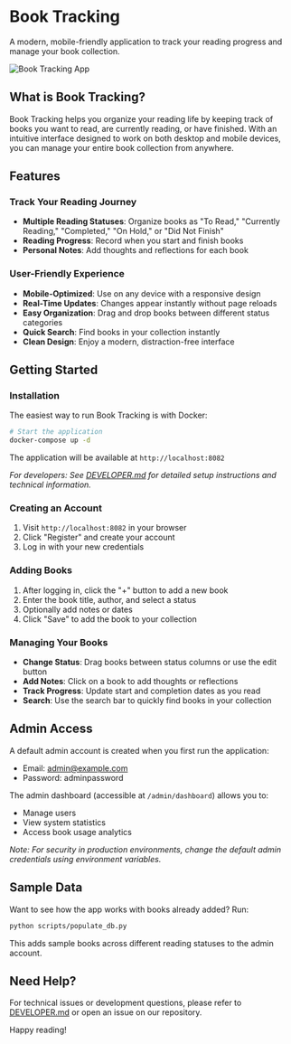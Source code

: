 # Book Tracking

A modern, mobile-friendly application to track your reading progress and manage your book collection.

![Book Tracking App](https://via.placeholder.com/800x400?text=Book+Tracking+App)

## What is Book Tracking?

Book Tracking helps you organize your reading life by keeping track of books you want to read, are currently reading, or have finished. With an intuitive interface designed to work on both desktop and mobile devices, you can manage your entire book collection from anywhere.

## Features

### Track Your Reading Journey
- **Multiple Reading Statuses**: Organize books as "To Read," "Currently Reading," "Completed," "On Hold," or "Did Not Finish"
- **Reading Progress**: Record when you start and finish books
- **Personal Notes**: Add thoughts and reflections for each book

### User-Friendly Experience
- **Mobile-Optimized**: Use on any device with a responsive design
- **Real-Time Updates**: Changes appear instantly without page reloads
- **Easy Organization**: Drag and drop books between different status categories
- **Quick Search**: Find books in your collection instantly
- **Clean Design**: Enjoy a modern, distraction-free interface

## Getting Started

### Installation

The easiest way to run Book Tracking is with Docker:

```bash
# Start the application
docker-compose up -d
```

The application will be available at `http://localhost:8082`

*For developers: See [DEVELOPER.md](DEVELOPER.md) for detailed setup instructions and technical information.*

### Creating an Account

1. Visit `http://localhost:8082` in your browser
2. Click "Register" and create your account
3. Log in with your new credentials

### Adding Books

1. After logging in, click the "+" button to add a new book
2. Enter the book title, author, and select a status
3. Optionally add notes or dates
4. Click "Save" to add the book to your collection

### Managing Your Books

- **Change Status**: Drag books between status columns or use the edit button
- **Add Notes**: Click on a book to add thoughts or reflections
- **Track Progress**: Update start and completion dates as you read
- **Search**: Use the search bar to quickly find books in your collection

## Admin Access

A default admin account is created when you first run the application:
- Email: admin@example.com
- Password: adminpassword

The admin dashboard (accessible at `/admin/dashboard`) allows you to:
- Manage users
- View system statistics
- Access book usage analytics

*Note: For security in production environments, change the default admin credentials using environment variables.*

## Sample Data

Want to see how the app works with books already added? Run:

```bash
python scripts/populate_db.py
```

This adds sample books across different reading statuses to the admin account.

## Need Help?

For technical issues or development questions, please refer to [DEVELOPER.md](DEVELOPER.md) or open an issue on our repository.

Happy reading!

